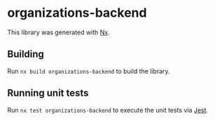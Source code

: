 # organizations-backend

This library was generated with [Nx](https://nx.dev).

## Building

Run `nx build organizations-backend` to build the library.

## Running unit tests

Run `nx test organizations-backend` to execute the unit tests via [Jest](https://jestjs.io).
